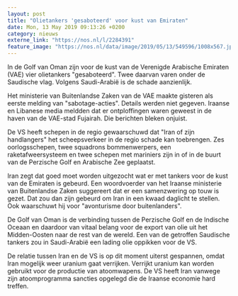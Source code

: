 ```yaml
---
layout: post
title: "Olietankers 'gesaboteerd' voor kust van Emiraten"
date: Mon, 13 May 2019 09:13:26 +0200
category: nieuws
externe_link: "https://nos.nl/l/2284391"
feature_image: "https://nos.nl/data/image/2019/05/13/549596/1008x567.jpg"
---
```


<p>In de Golf van Oman zijn voor de kust van de Verenigde Arabische Emiraten (VAE) vier olietankers "gesaboteerd". Twee daarvan varen onder de Saudische vlag. Volgens Saudi-Arabië is de schade aanzienlijk.</p>
<p>Het ministerie van Buitenlandse Zaken van de VAE maakte gisteren als eerste melding van "sabotage-acties". Details werden niet gegeven. Iraanse en Libanese media meldden dat er ontploffingen waren geweest in de haven van de VAE-stad Fujairah. Die berichten bleken onjuist.</p>
<p>De VS heeft schepen in de regio gewaarschuwd dat "Iran of zijn handlangers" het scheepsverkeer in de regio schade kan toebrengen. Zes oorlogsschepen, twee squadrons bommenwerpers, een raketafweersysteem en twee schepen met mariniers zijn in of in de buurt van de Perzische Golf en Arabische Zee geplaatst.</p>
<p>Iran zegt dat goed moet worden uitgezocht wat er met tankers voor de kust van de Emiraten is gebeurd. Een woordvoerder van het Iraanse ministerie van Buitenlandse Zaken suggereert dat er een samenzwering op touw is gezet. Dat zou dan zijn gebeurd om Iran in een kwaad daglicht te stellen. Ook waarschuwt hij voor "avonturisme door buitenlanders".</p>
<p>De Golf van Oman is de verbinding tussen de Perzische Golf en de Indische Oceaan en daardoor van vitaal belang voor de export van olie uit het Midden-Oosten naar de rest van de wereld. Een van de getroffen Saudische tankers zou in Saudi-Arabië een lading olie oppikken voor de VS.</p>
<p>De relatie tussen Iran en de VS is op dit moment uiterst gespannen, omdat Iran mogelijk weer uranium gaat verrijken. Verrijkt uranium kan worden gebruikt voor de productie van atoomwapens. De VS heeft Iran vanwege zijn atoomprogramma sancties opgelegd die de Iraanse economie hard treffen.</p>
